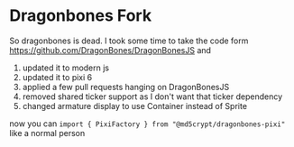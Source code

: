 # Dragonbones Fork

So dragonbones is dead. I took some time to take the code form https://github.com/DragonBones/DragonBonesJS and

1. updated it to modern js
2. updated it to pixi 6
3. applied a few pull requests hanging on DragonBonesJS
4. removed shared ticker support as I don't want that ticker dependency
5. changed armature display to use Container instead of Sprite

now you can `import { PixiFactory } from "@md5crypt/dragonbones-pixi"` like a normal person

